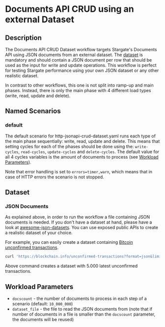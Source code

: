 # Documents API CRUD using an external Dataset

## Description

The Documents API CRUD Dataset workflow targets Stargate's Documents API using JSON documents from an external dataset.
The [dataset](#dataset) is mandatory and should contain a JSON document per row that should be used as the input for write and update operations.
This workflow is perfect for testing Stargate performance using your own JSON dataset or any other realistic dataset.

In contrast to other workflows, this one is not split into ramp-up and main phases.
Instead, there is only the main phase with 4 different load types (write, read, update and delete).

## Named Scenarios

### default

The default scenario for http-jsonapi-crud-dataset.yaml runs each type of the main phase sequentially: write, read, update and delete.
This means that setting cycles for each of the phases should be done using the: `write-cycles`, `read-cycles`, `update-cycles` and `delete-cycles`.
The default value for all 4 cycles variables is the amount of documents to process (see [Workload Parameters](#workload-parameters)).

Note that error handling is set to `errors=timer,warn`, which means that in case of HTTP errors the scenario is not stopped.

## Dataset

### JSON Documents

As explained above, in order to run the workflow a file containing JSON documents is needed.
If you don't have a dataset at hand, please have a look at [awesome-json-datasets](https://github.com/jdorfman/awesome-json-datasets).
You can use exposed public APIs to create a realistic dataset of your choice.

For example, you can easily create a dataset containing [Bitcoin unconfirmed transactions](https://gist.github.com/ivansenic/e280a89aba6420acb4f587d3779af774).

```bash
curl 'https://blockchain.info/unconfirmed-transactions?format=json&limit=5000' | jq -c '.txs | .[]' > blockchain-unconfirmed-transactions.json
```

Above command creates a dataset with 5.000 latest unconfirmed transactions.

## Workload Parameters

- `docscount` - the number of documents to process in each step of a scenario (default: `10_000_000`)
- `dataset_file` - the file to read the JSON documents from (note that if number of documents in a file is smaller than the `docscount` parameter, the documents will be reused)
